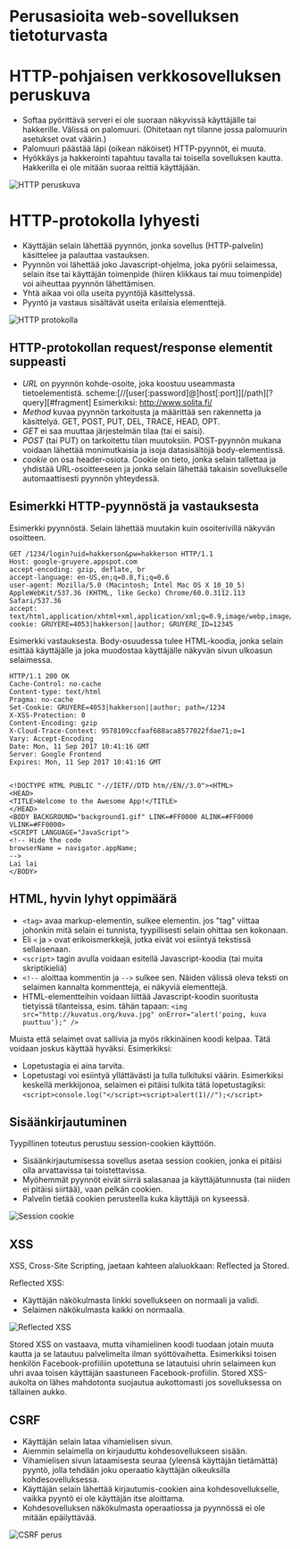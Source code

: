 # Perusasioita web-sovelluksen tietoturvasta

# HTTP-pohjaisen verkkosovelluksen peruskuva

* Softaa pyörittävä serveri ei ole suoraan näkyvissä käyttäjälle tai hakkerille. Välissä on palomuuri. (Ohitetaan nyt tilanne jossa palomuurin asetukset ovat väärin.)
* Palomuuri päästää läpi (oikean näköiset) HTTP-pyynnöt, ei muuta.
* Hyökkäys ja hakkerointi tapahtuu tavalla tai toisella sovelluksen kautta. Hakkerilla ei ole mitään suoraa reittiä käyttäjään.

![HTTP peruskuva](http-basic.png)

# HTTP-protokolla lyhyesti

* Käyttäjän selain lähettää pyynnön, jonka sovellus (HTTP-palvelin) käsittelee ja palauttaa vastauksen.
* Pyynnön voi lähettää joko Javascript-ohjelma, joka pyörii selaimessa, selain itse tai käyttäjän toimenpide (hiiren klikkaus tai muu toimenpide) voi aiheuttaa pyynnön lähettämisen.
* Yhtä aikaa voi olla useita pyyntöjä käsittelyssä.
* Pyyntö ja vastaus sisältävät useita erilaisia elementtejä.

![HTTP protokolla](http-basic-model.png)

## HTTP-protokollan request/response elementit suppeasti

* *URL* on pyynnön kohde-osoite, joka koostuu useammasta tietoelementistä. scheme:[//[user[:password]@]host[:port]][/path][?query][#fragment]
Esimerkiksi: http://www.solita.fi/
* *Method* kuvaa pyynnön tarkoitusta ja määrittää sen rakennetta ja käsittelyä. GET, POST, PUT, DEL, TRACE, HEAD, OPT.
* *GET* ei saa muuttaa järjestelmän tilaa (tai ei saisi). 
* *POST* (tai PUT) on tarkoitettu tilan muutoksiin. POST-pyynnön mukana voidaan lähettää monimutkaisia ja isoja datasisältöjä body-elementissä.
* *cookie* on osa header-osiota. Cookie on tieto, jonka selain tallettaa ja yhdistää URL-osoitteeseen ja jonka selain lähettää takaisin sovellukselle automaattisesti pyynnön yhteydessä.

## Esimerkki HTTP-pyynnöstä ja vastauksesta

Esimerkki pyynnöstä. Selain lähettää muutakin kuin osoiterivillä näkyvän osoitteen.

```
GET /1234/login?uid=hakkerson&pw=hakkerson HTTP/1.1
Host: google-gruyere.appspot.com
accept-encoding: gzip, deflate, br
accept-language: en-US,en;q=0.8,fi;q=0.6
user-agent: Mozilla/5.0 (Macintosh; Intel Mac OS X 10_10_5) AppleWebKit/537.36 (KHTML, like Gecko) Chrome/60.0.3112.113 Safari/537.36
accept: text/html,application/xhtml+xml,application/xml;q=0.9,image/webp,image/apng,*/*;q=0.8
cookie: GRUYERE=4053|hakkerson||author; GRUYERE_ID=12345
```
 
Esimerkki vastauksesta. Body-osuudessa tulee HTML-koodia, jonka selain esittää käyttäjälle ja joka muodostaa käyttäjälle näkyvän sivun ulkoasun selaimessa.

```
HTTP/1.1 200 OK
Cache-Control: no-cache
Content-type: text/html
Pragma: no-cache
Set-Cookie: GRUYERE=4053|hakkerson||author; path=/1234
X-XSS-Protection: 0
Content-Encoding: gzip
X-Cloud-Trace-Context: 9578109ccfaaf688aca8577022fdae71;o=1
Vary: Accept-Encoding
Date: Mon, 11 Sep 2017 10:41:16 GMT
Server: Google Frontend
Expires: Mon, 11 Sep 2017 10:41:16 GMT
 
 
<!DOCTYPE HTML PUBLIC "-//IETF//DTD htm//EN//3.0"><HTML>
<HEAD>
<TITLE>Welcome to the Awesome App!</TITLE>
</HEAD>
<BODY BACKGROUND="background1.gif" LINK=#FF0000 ALINK=#FF0000 VLINK=#FF0000>
<SCRIPT LANGUAGE="JavaScript">
<!-- Hide the code
browserName = navigator.appName;
-->
Lai lai
</BODY>
```

## HTML, hyvin lyhyt oppimäärä

* ```<tag>``` avaa markup-elementin, </tag> sulkee elementin. jos "tag" viittaa johonkin mitä selain ei tunnista, tyypillisesti selain ohittaa sen kokonaan.
* Eli ```<``` ja ```>``` ovat erikoismerkkejä, jotka eivät voi esiintyä tekstissä sellaisenaan.
* ```<script>``` tagin avulla voidaan esitellä Javascript-koodia (tai muita skriptikieliä)
* ```<!--``` aloittaa kommentin ja ```-->``` sulkee sen. Näiden välissä oleva teksti on selaimen kannalta kommentteja, ei näkyviä elementtejä.
* HTML-elementteihin voidaan liittää Javascript-koodin suoritusta tietyissä tilanteissa, esim. tähän tapaan: ```<img src="http://kuvatus.org/kuva.jpg" onError="alert('poing, kuva puuttuu');" />```

Muista että selaimet ovat sallivia ja myös rikkinäinen koodi kelpaa. Tätä voidaan joskus käyttää hyväksi. Esimerkiksi:

* Lopetustagia ei aina tarvita. 
* Lopetustagi voi esiintyä yllättävästi ja tulla tulkituksi väärin. Esimerkiksi keskellä merkkijonoa, selaimen ei pitäisi tulkita tätä lopetustagiksi: ```<script>console.log("</script><script>alert(1)//");</script>```

## Sisäänkirjautuminen

Tyypillinen toteutus perustuu session-cookien käyttöön.

* Sisäänkirjautumisessa sovellus asetaa session cookien, jonka ei pitäisi olla arvattavissa tai toistettavissa.
* Myöhemmät pyynnöt eivät siirrä salasanaa ja käyttäjätunnusta (tai niiden ei pitäisi siirtää), vaan pelkän cookien.
* Palvelin tietää cookien perusteella kuka käyttäjä on kyseessä.

![Session cookie](session-cookie-model.png)


## XSS

XSS, Cross-Site Scripting, jaetaan kahteen alaluokkaan: Reflected ja Stored.

Reflected XSS:

* Käyttäjän näkökulmasta linkki sovellukseen on normaali ja validi.
* Selaimen näkökulmasta kaikki on normaalia.

![Reflected XSS](xss-reflected.png)

Stored XSS on vastaava, mutta vihamielinen koodi tuodaan jotain muuta kautta ja se latautuu palvelimelta ilman syöttövaihetta. Esimerkiksi toisen henkilön Facebook-profiiliin upotettuna se latautuisi uhrin selaimeen kun uhri avaa toisen käyttäjän saastuneen Facebook-profiilin. Stored XSS-aukolta on lähes mahdotonta suojautua aukottomasti jos sovelluksessa on tällainen aukko.

## CSRF

* Käyttäjän selain lataa vihamielisen sivun.
* Aiemmin selaimella on kirjauduttu kohdesovellukseen sisään.
* Vihamielisen sivun lataamisesta seuraa (yleensä käyttäjän tietämättä) pyyntö, jolla tehdään joku operaatio käyttäjän oikeuksilla kohdesovelluksessa.
* Käyttäjän selain lähettää kirjautumis-cookien aina kohdesovellukselle, vaikka pyyntö ei ole käyttäjän itse aloittama.
* Kohdesovelluksen näkökulmasta operaatiossa ja pyynnössä ei ole mitään epäilyttävää.

![CSRF perus](csrf-perus.png)




